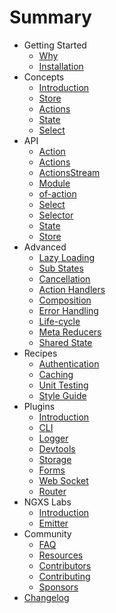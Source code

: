 # Summary

* Getting Started
  * [Why](introduction/why.md)
  * [Installation](introduction/installation.md)
* Concepts
  * [Introduction](concepts/intro.md)
  * [Store](concepts/store.md)
  * [Actions](concepts/actions.md)
  * [State](concepts/state.md)
  * [Select](concepts/select.md)
* API
  * [Action](api/modules/_action_.md)
  * [Actions](api/modules/_actions_.md)
  * [ActionsStream](api/modules/_actions_stream_.md)
  * [Module](api/modules/_module_.md)
  * [of-action](api/modules/_of_action_.md)
  * [Select](api/modules/_select_.md)
  * [Selector](api/modules/_selector_.md)
  * [State](api/modules/_state_.md)
  * [Store](api/modules/_store_.md)
* Advanced
  * [Lazy Loading](advanced/lazy.md)
  * [Sub States](advanced/sub-states.md)
  * [Cancellation](advanced/cancellation.md)
  * [Action Handlers](advanced/action-handlers.md)
  * [Composition](advanced/composition.md)
  * [Error Handling](advanced/errors.md)
  * [Life-cycle](advanced/life-cycle.md)
  * [Meta Reducers](advanced/meta-reducer.md)
  * [Shared State](advanced/shared-state.md)
* Recipes
  * [Authentication](recipes/authentication.md)
  * [Caching](recipes/cache.md)
  * [Unit Testing](recipes/unit-testing.md)
  * [Style Guide](recipes/style-guide.md)
* Plugins
  * [Introduction](plugins/intro.md)
  * [CLI](plugins/cli.md)
  * [Logger](plugins/logger.md)
  * [Devtools](plugins/devtools.md)
  * [Storage](plugins/storage.md)
  * [Forms](plugins/form.md)
  * [Web Socket](plugins/websocket.md)
  * [Router](plugins/router.md)
* NGXS Labs
  * [Introduction](ngxs-labs/intro.md)
  * [Emitter](ngxs-labs/emitter.md)
* Community
  * [FAQ](advanced/faq.md)
  * [Resources](community/projects.md)
  * [Contributors](community/contributors.md)
  * [Contributing](community/contributing.md)
  * [Sponsors](community/sponsors.md)
* [Changelog](https://github.com/ngxs/store/blob/master/CHANGELOG.md)
